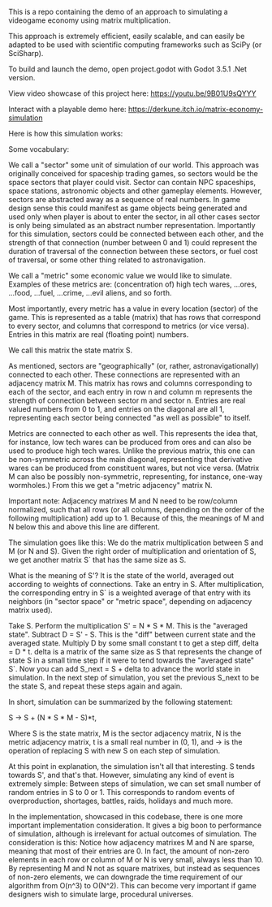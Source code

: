 

This is a repo containing the demo of an approach to simulating a videogame economy using matrix multiplication.

This approach is extremely efficient, easily scalable, and can easily be adapted to be used with scientific computing frameworks such as SciPy (or SciSharp).

To build and launch the demo, open project.godot with Godot 3.5.1 .Net version.

View video showcase of this project here: https://youtu.be/9B01U9sQYYY

Interact with a playable demo here: https://derkune.itch.io/matrix-economy-simulation

Here is how this simulation works:

Some vocabulary:

We call a "sector" some unit of simulation of our world. This approach was originally conceived for spaceship trading games, so sectors would be the space sectors that player could visit. Sector can contain NPC spaceships, space stations, astronomic objects and other gameplay elements. However, sectors are abstracted away as a sequence of real numbers. In game design sense this could manifest as game objects being generated and used only when player is about to enter the sector, in all other cases sector is only being simulated as an abstract number representation. Importantly for this simulation, sectors could be connected between each other, and the strength of that connection (number between 0 and 1) could represent the duration of traversal of the connection between these sectors, or fuel cost of traversal, or some other thing related to astronavigation.

We call a "metric" some economic value we would like to simulate. Examples of these metrics are: (concentration of) high tech wares, ...ores, ...food, ...fuel, ...crime, ...evil aliens, and so forth.

Most importantly, every metric has a value in every location (sector) of the game. This is represented as a table (matrix) that has rows that correspond to every sector, and columns that correspond to metrics (or vice versa). Entries in this matrix are real (floating point) numbers.

We call this matrix the state matrix S.

As mentioned, sectors are "geographically" (or, rather, astronavigationally) connected to each other. These connections are represented with an adjacency matrix M. This matrix has rows and columns corresponding to each of the sector, and each entry in row n and column m represents the strength of connection between sector m and sector n. Entries are real valued numbers from 0 to 1, and entries on the diagonal are all 1, representing each sector being connected "as well as possible" to itself.

Metrics are connected to each other as well. This represents the idea that, for instance, low tech wares can be produced from ores and can also be used to produce high tech wares. Unlike the previous matrix, this one can be non-symmetric across the main diagonal, representing that derivative wares can be produced from constituent wares, but not vice versa. (Matrix M can also be possibly non-symmetric, representing, for instance, one-way wormholes.) From this we get a "metric adjacency" matrix N.

Important note: Adjacency matrixes M and N need to be row/column normalized, such that all rows (or all columns, depending on the order of the following multiplication) add up to 1. Because of this, the meanings of M and N below this and above this line are different.

The simulation goes like this: We do the matrix multiplication between S and M (or N and S). Given the right order of multiplication and orientation of S, we get another matrix S` that has the same size as S.

What is the meaning of S'? It is the state of the world, averaged out according to weights of connections. Take an entry in S. After multiplication, the corresponding entry in S` is a weighted average of that entry with its neighbors (in "sector space" or "metric space", depending on adjacency matrix used).

Take S. Perform the multiplication S' = N * S * M. This is the "averaged state". Subtract D = S' - S. This is the "diff" between current state and the averaged state. Multiply D by some small constant t to get a step diff, delta = D * t. delta is a matrix of the same size as S that represents the change of state S in a small time step if it were to tend towards the "averaged state" S`. Now you can add S_next = S + delta to advance the world state in simulation. In the next step of simulation, you set the previous S_next to be the state S, and repeat these steps again and again.

In short, simulation can be summarized by the following statement:

S -> S + (N * S * M - S)*t,

Where S is the state matrix, M is the sector adjacency matrix, N is the metric adjacency matrix, t is a small real number in (0, 1), and -> is the operation of replacing S with new S on each step of simulation.

At this point in explanation, the simulation isn't all that interesting. S tends towards S', and that's that. However, simulating any kind of event is extremely simple: Between steps of simulation, we can set small number of random entries in S to 0 or 1. This corresponds to random events of overproduction, shortages, battles, raids, holidays and much more.

In the implementation, showcased in this codebase, there is one more important implementation consideration. It gives a big boon to performance of simulation, although is irrelevant for actual outcomes of simulation. The consideration is this: Notice how adjacency matrixes M and N are sparse, meaning that most of their entries are 0. In fact, the amount of non-zero elements in each row or column of M or N is very small, always less than 10. By representing M and N not as square matrixes, but instead as sequences of non-zero elements, we can downgrade the time requirement of our algorithm from O(n^3) to O(N^2). This can become very important if game designers wish to simulate large, procedural universes.
